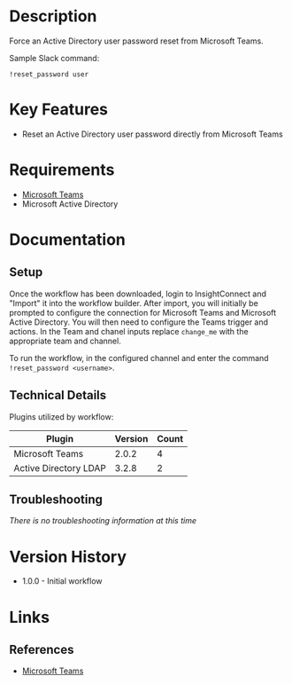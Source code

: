 # Description

Force an Active Directory user password reset from Microsoft Teams.

Sample Slack command:

`!reset_password user`

# Key Features

* Reset an Active Directory user password directly from Microsoft Teams

# Requirements

* [Microsoft Teams](https://insightconnect.help.rapid7.com/docs/microsoft-teams)
* Microsoft Active Directory

# Documentation

## Setup

Once the workflow has been downloaded, login to InsightConnect and "Import" it into the workflow builder.
After import, you will initially be prompted to configure the connection for Microsoft Teams and Microsoft Active Directory.
You will then need to configure the Teams trigger and actions.
In the Team and chanel inputs replace `change_me` with the appropriate team and channel.

To run the workflow, in the configured channel and enter the command `!reset_password <username>`.

## Technical Details

Plugins utilized by workflow:

|Plugin|Version|Count|
|----|----|--------|
|Microsoft Teams|2.0.2|4|
|Active Directory LDAP|3.2.8|2|

## Troubleshooting

_There is no troubleshooting information at this time_

# Version History

* 1.0.0 - Initial workflow

# Links

## References

* [Microsoft Teams](https://teams.microsoft.com)
